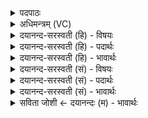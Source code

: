 <details><summary>पदपाठः</summary>

सम्। मा। सृ॒जा॒मि॒। पय॑सा। पृ॒थि॒व्याः। सम्। मा। सृ॒जा॒मि। अ॒द्भिरित्य॒त्ऽभिः। ओष॑धीभिः। सः। अ॒हम्। वाज॑म्। स॒ने॒य॒म्। अ॒ग्ने॒। ३५।
</details>

<details><summary>अधिमन्त्रम् (VC)</summary>

- रसविद्याविद्विद्वान् देवता
- देवा ऋषयः
- विराडार्ष्यनुष्टुप्
- गान्धारः
</details>

<details><summary>दयानन्द-सरस्वती (हि) - विषयः</summary>

फिर मनुष्य क्या करें, यह विषय अगले मन्त्र में कहा है ॥
</details>

<details><summary>दयानन्द-सरस्वती (हि) - पदार्थः</summary>

पदार्थान्वयभाषाः -  हे (अग्ने) रसविद्या के जाननेहारे विद्वन् ! जो मैं (पृथिव्याः) पृथिवी के (पयसा) रस के साथ (मा) अपने को (संसृजामि) मिलाता हूँ वा (अद्भिः) अच्छे शुद्ध जल और (ओषधीभिः) सोमलता आदि ओषधियों के साथ (मा) अपने को (संसृजामि) मिलाता हूँ, (सः) सो (अहम्) मैं (वाजम्) अन्न का (सनेयम्) सेवन करूँ, इसी प्रकार तू आचरण कर ॥३५ ॥
</details>

<details><summary>दयानन्द-सरस्वती (हि) - भावार्थः</summary>

भावार्थभाषाः -  इस मन्त्र में वाचकलुप्तोपमालङ्कार है। हे मनुष्यो ! जैसे मैं वैद्यक शास्त्र की रीति से अन्न और पान आदि को करके सुखी होता हूँ, वैसे तुम लोग भी प्रयत्न किया करो ॥३५ ॥
</details>

<details><summary>दयानन्द-सरस्वती (सं) - विषयः</summary>

पुनर्मनुष्याः किं कुर्य्युरित्युपदिश्यते ॥
</details>

<details><summary>दयानन्द-सरस्वती (सं) - पदार्थः</summary>

पदार्थान्वयभाषाः -  हे अग्ने रसविद्याविद्विद्वन् ! योऽहं पृथिव्याः पयसा मा संसृजामि, अद्भिरोषधीभिः सह च मा संसृजामि, सोऽहं वाजं सनेयमेवं त्वमप्याचर ॥३५ ॥
</details>

<details><summary>दयानन्द-सरस्वती (सं) - भावार्थः</summary>

भावार्थभाषाः -  अत्र वाचकलुप्तोपमालङ्कारः। हे मनुष्याः ! यथाऽहं वैद्यकशास्त्ररीत्याऽन्नपानादिकं कृत्वा सुखी भवामि, तथा यूयमपि प्रयतध्वम् ॥३५ ॥
</details>

<details><summary>सविता जोशी ← दयानन्दः (म) - भावार्थः</summary>

भावार्थभाषाः -  या मंत्रात वाचकलुप्तोपमालंकार आहे. हे माणसांनो ! वैद्यकशास्रानुसार मी जसे अन्न, पाणी घेऊन सुखी होतो तसा प्रयत्न तुम्हीही करा.
</details>